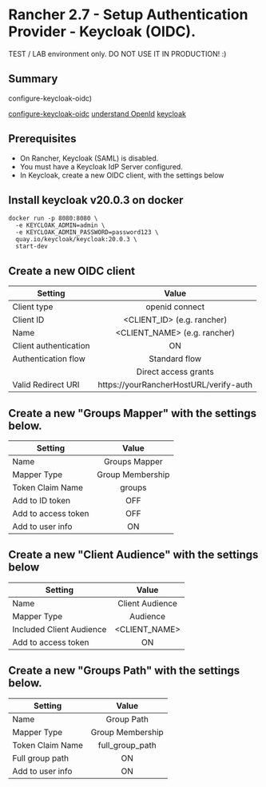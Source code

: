 # Rancher 2.7 - Setup Authentication Provider - Keycloak (OIDC).

TEST / LAB environment only. DO NOT USE IT IN PRODUCTION! :)

## Summary

configure-keycloak-oidc)

[configure-keycloak-oidc](https://ranchermanager.docs.rancher.com/how-to-guides/new-user-guides/authentication-permissions-and-global-configuration/authentication-config/configure-keycloak-oidc)
[understand OpenId](https://keycloak.discourse.group/t/keycloack-and-rancher-oidc-configuration/16950/5)
[keycloak](https://www.keycloak.org/)


## Prerequisites

- On Rancher, Keycloak (SAML) is disabled.
- You must have a Keycloak IdP Server configured.
- In Keycloak, create a new OIDC client, with the settings below


## Install keycloak v20.0.3 on docker

```
docker run -p 8080:8080 \
  -e KEYCLOAK_ADMIN=admin \
  -e KEYCLOAK_ADMIN_PASSWORD=password123 \
  quay.io/keycloak/keycloak:20.0.3 \
  start-dev
```

## Create a new OIDC client

| Setting        | Value           |
| ------------- |:-------------:|
| Client type      | openid connect |
| Client ID     | <CLIENT_ID> (e.g. rancher) |
| Name          | <CLIENT_NAME> (e.g. rancher) |
| Client authentication          | ON |
| Authentication flow          | Standard flow |
|           | Direct access grants |
| Valid Redirect URI      | https://yourRancherHostURL/verify-auth |


## Create a new "Groups Mapper" with the settings below.

| Setting        | Value           |
| ------------- |:-------------:|
| Name     | Groups Mapper |
| Mapper Type     | Group Membership |
| Token Claim Name     | groups |
| Add to ID token     | OFF |
| Add to access token     | OFF |
| Add to user info     | ON |


## Create a new "Client Audience" with the settings below

| Setting        | Value           |
| ------------- |:-------------:|
| Name     | Client Audience |
| Mapper Type     | Audience |
| Included Client Audience     | <CLIENT_NAME> |
| Add to access token     | ON |


## Create a new "Groups Path" with the settings below.

| Setting        | Value           |
| ------------- |:-------------:|
| Name     | Group Path |
| Mapper Type     | Group Membership |
| Token Claim Name     | full_group_path |
| Full group path    | ON |
| Add to user info    | ON |
